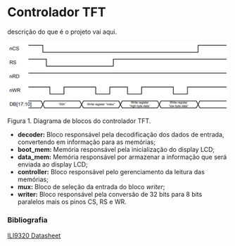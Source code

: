 ﻿# Controlador TFT

descrição do que é o projeto vai aqui.

![TFT_1](./images/figura1.png "Diagrama de blocos")

Figura 1. Diagrama de blocos do controlador TFT.

* **decoder:** Bloco responsável pela decodificação dos dados de entrada, convertendo em informação para as memórias;
* **boot_mem:** Memória responsável pela inicialização do display LCD;
* **data_mem:** Memória responsável por armazenar a informação que será enviada ao display LCD;
* **controller:** Bloco responsável pelo gerenciamento da leitura das memórias;
* **mux:** Bloco de seleção da entrada do bloco *writer*;
* **writer:** Bloco responsável pela conversão de 32 bits para 8 bits paralelos mais os pinos CS, RS e WR.

### Bibliografia
[ILI9320 Datasheet](https://www.rockbox.org/wiki/pub/Main/GSoCSansaView/ILI9320DS_V0.55.pdf)

